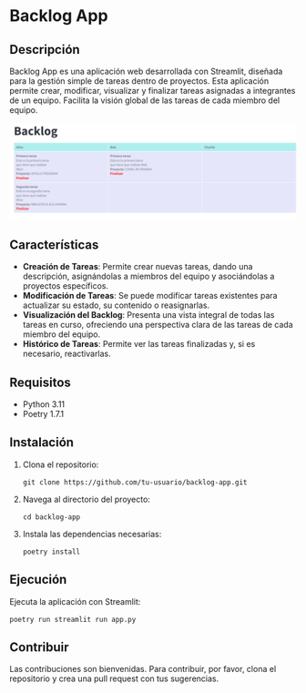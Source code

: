 # Backlog App

## Descripción
Backlog App es una aplicación web desarrollada con Streamlit, diseñada para la gestión simple de tareas dentro de proyectos. Esta aplicación permite crear, modificar, visualizar y finalizar tareas asignadas a integrantes de un equipo. Facilita la visión global de las tareas de cada miembro del equipo.

![Alt text](./img/backlog.png)

## Características
- **Creación de Tareas**: Permite crear nuevas tareas, dando una descripción, asignándolas a miembros del equipo y asociándolas a proyectos específicos.
- **Modificación de Tareas**: Se puede modificar tareas existentes para actualizar su estado, su contenido o reasignarlas.
- **Visualización del Backlog**: Presenta una vista integral de todas las tareas en curso, ofreciendo una perspectiva clara de las tareas de cada miembro del equipo.
- **Histórico de Tareas**: Permite ver las tareas finalizadas y, si es necesario, reactivarlas.

## Requisitos
- Python 3.11
- Poetry 1.7.1

## Instalación
1. Clona el repositorio:
   ```
   git clone https://github.com/tu-usuario/backlog-app.git
   ```
2. Navega al directorio del proyecto:
   ```
   cd backlog-app
   ```
3. Instala las dependencias necesarias:
   ```
   poetry install
   ```

## Ejecución
Ejecuta la aplicación con Streamlit:
```
poetry run streamlit run app.py
```

## Contribuir
Las contribuciones son bienvenidas. Para contribuir, por favor, clona el repositorio y crea una pull request con tus sugerencias.